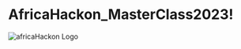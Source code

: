 # AfricaHackon_MasterClass2023!
![africaHackon Logo](https://user-images.githubusercontent.com/99975622/223119160-dd73a3fd-9100-44d2-94c8-996a9aee23df.svg)
